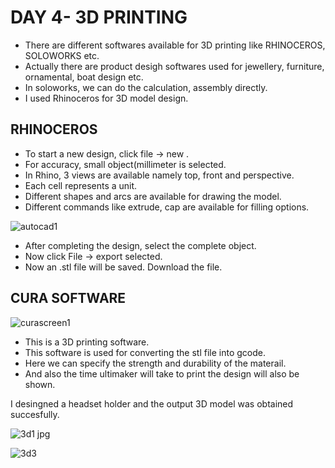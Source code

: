 # DAY 4- 3D PRINTING


- There are different softwares available for 3D printing like RHINOCEROS, SOLOWORKS etc.
- Actually there are product desigh softwares used for jewellery, furniture, ornamental, boat design etc.
- In soloworks, we can do the calculation, assembly directly.
- I used Rhinoceros for 3D model design.


## RHINOCEROS
 - To start a new design, click file -> new .
 - For accuracy, small object(millimeter is selected.
 - In Rhino, 3 views are available namely top, front and perspective.
 - Each cell represents a unit.
 - Different shapes and arcs are available for drawing the model.
 - Different commands like extrude, cap are available for filling options.

![autocad1](https://user-images.githubusercontent.com/30692869/29832147-d8a41e58-8d04-11e7-8141-ef285cc40995.png)





- After completing the design, select the complete object.
- Now click File -> export selected.
- Now an .stl file will be saved. Download the file.


## CURA SOFTWARE

![curascreen1](https://user-images.githubusercontent.com/30692869/29831942-4c7cc420-8d04-11e7-8424-94db3952c598.png)
- This is a 3D printing software.
- This software is used for converting the stl file into gcode.
- Here we can specify the strength and durability of the materail.
- And also the time ultimaker will take to print the design will also be shown.


I desingned a headset holder and the output 3D model was obtained succesfully.

![3d1 jpg](https://user-images.githubusercontent.com/30692869/29832257-397504f4-8d05-11e7-81fc-7c33ce75bba4.png)

![3d3](https://user-images.githubusercontent.com/30692869/29832361-907c68f0-8d05-11e7-85e6-5fed7a959ba0.jpg)



